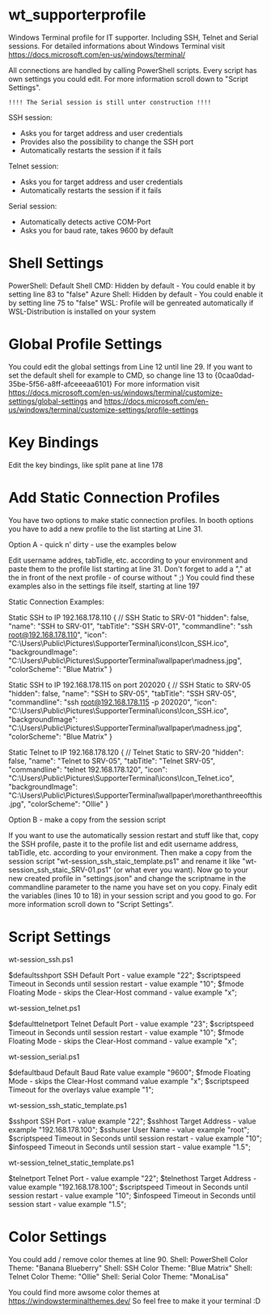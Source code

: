 # wt_supporterprofile
Windows Terminal profile for IT supporter. Including SSH, Telnet and Serial sessions.
For detailed informations about Windows Terminal visit https://docs.microsoft.com/en-us/windows/terminal/

All connections are handled by calling PowerShell scripts. Every script has own settings you could edit.
For more information scroll down to "Script Settings".

    !!!! The Serial session is still unter construction !!!!

SSH session:
 - Asks you for target address and user credentials
 - Provides also the possibility to change the SSH port
 - Automatically restarts the session if it fails

Telnet session:
 - Asks you for target address and user credentials
 - Automatically restarts the session if it fails

Serial session:
 - Automatically detects active COM-Port
 - Asks you for baud rate, takes 9600 by default



# Shell Settings
PowerShell: Default Shell
CMD: Hidden by default - You could enable it by setting line 83 to "false"
Azure Shell: Hidden by default - You could enable it by setting line 75 to "false"
WSL: Profile will be genreated automatically if WSL-Distribution is installed on your system



# Global Profile Settings
You could edit the global settings from Line 12 until line 29.
If you want to set the default shell for example to CMD, so change line 13 to {0caa0dad-35be-5f56-a8ff-afceeeaa6101}
For more information visit https://docs.microsoft.com/en-us/windows/terminal/customize-settings/global-settings
and https://docs.microsoft.com/en-us/windows/terminal/customize-settings/profile-settings



# Key Bindings
Edit the key bindings, like split pane at line 178



# Add Static Connection Profiles
You have two options to make static connection profiles. In booth options you have to add a new profile to the list starting at Line 31.


Option A - quick n' dirty - use the examples below

Edit username addres, tabTidle, etc. according to your environment and paste them to the profile list starting at line 31.
Don't forget to add a "," at the in front of the next profile - of course without "   ;)
You could find these examples also in the settings file itself, starting at line 197

Static Connection Examples:

Static SSH to IP 192.168.178.110
          {
                // SSH Static to SRV-01
                "hidden": false,
                "name": "SSH to SRV-01",
                "tabTitle": "SSH SRV-01",
                "commandline": "ssh root@192.168.178.110",
                "icon": "C:\\Users\\Public\\Pictures\\SupporterTerminal\\icons\\Icon_SSH.ico",
                "backgroundImage": "C:\\Users\\Public\\Pictures\\SupporterTerminal\\wallpaper\\madness.jpg",
                "colorScheme": "Blue Matrix"
          }

  Static SSH to IP 192.168.178.115 on port 202020
          {
                // SSH Static to SRV-05
                "hidden": false,
                "name": "SSH to SRV-05",
                "tabTitle": "SSH SRV-05",
                "commandline": "ssh root@192.168.178.115 -p 202020",
                "icon": "C:\\Users\\Public\\Pictures\\SupporterTerminal\\icons\\Icon_SSH.ico",
                "backgroundImage": "C:\\Users\\Public\\Pictures\\SupporterTerminal\\wallpaper\\madness.jpg",
                "colorScheme": "Blue Matrix"
          }

  Static Telnet to IP 192.168.178.120
          {
                // Telnet Static to SRV-20
                "hidden": false,
                "name": "Telnet to SRV-05",
                "tabTitle": "Telnet SRV-05",
                "commandline": "telnet 192.168.178.120",
                "icon": "C:\\Users\\Public\\Pictures\\SupporterTerminal\\icons\\Icon_Telnet.ico",
                "backgroundImage": "C:\\Users\\Public\\Pictures\\SupporterTerminal\\wallpaper\\morethanthreeofthis.jpg",
                "colorScheme": "Ollie"
          }


Option B - make a copy from the session script

If you want to use the automatically session restart and stuff like that, copy the SSH profile, paste it to the profile list
and edit username address, tabTidle, etc. according to your environment.
Then make a copy from the session script "wt-session_ssh_staic_template.ps1" and rename it like "wt-session_ssh_staic_SRV-01.ps1" (or what ever you want).
Now go to your new created profile in "settings.json" and change the scriptname in the commandline parameter to the name you have set on you copy.
Finaly edit the variables (lines 10 to 18) in your session script and you good to go. For more information scroll down to "Script Settings".



# Script Settings

wt-session_ssh.ps1

$defaultsshport
SSH Default Port - value example  "22";
$scriptspeed
Timeout in Seconds until session restart - value example  "10";
$fmode
Floating Mode - skips the Clear-Host command - value example  "x";


wt-session_telnet.ps1

$defaulttelnetport
Telnet Default Port - value example  "23";
$scriptspeed
Timeout in Seconds until session restart - value example  "10";
$fmode
Floating Mode - skips the Clear-Host command - value example  "x";


wt-session_serial.ps1

$defaultbaud
Default Baud Rate                 				value example  "9600";
$fmode
Floating Mode - skips the Clear-Host command  	value example  "x";
$scriptspeed
Timeout for the overlays            			value example  "1";


wt-session_ssh_static_template.ps1

$sshport
SSH Port - value example  "22";
$sshhost
Target Address - value example  "192.168.178.100";
$sshuser
User Name - value example  "root";
$scriptspeed
Timeout in Seconds until session restart - value example  "10";
$infospeed
Timeout in Seconds until session start - value example  "1.5";


wt-session_telnet_static_template.ps1

$telnetport
Telnet Port - value example  "22";
$telnethost
Target Address - value example  "192.168.178.100";
$scriptspeed
Timeout in Seconds until session restart - value example  "10";
$infospeed
Timeout in Seconds until session start - value example  "1.5";



# Color Settings
You could add / remove color themes at line 90.
Shell: PowerShell  Color Theme: "Banana Blueberry"
Shell: SSH         Color Theme: "Blue Matrix"
Shell: Telnet      Color Theme: "Ollie"
Shell: Serial      Color Theme: "MonaLisa"

You could find more awsome color themes at https://windowsterminalthemes.dev/
So feel free to make it your terminal :D
